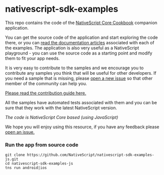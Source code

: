 # nativescript-sdk-examples

This repo contains the code of the [NativeScript Core Cookbook](http://docs.nativescript.org/cookbook/overview.html) companion application.

You can get the source code of the application and start exploring the code there, or you can [read the documentation  articles](http://docs.nativescript.org/cookbook/overview.html) associated with each of the examples. The application is also very useful as a NativeScript playground - you can use the source code as a starting point and modify them to fit your app needs.

It is very easy to contribute to the samples and we encourage you to contribute any samples you think that will be useful for other developers. If you need a sample that is missing, please [open a new issue](https://github.com/NativeScript/nativescript-sdk-examples-js/issues) so that other member of the community can help you.

[Please read the contribution guide here.](https://github.com/NativeScript/nativescript-sdk-examples-js/blob/master/CONTRIBUTE.md)

All the samples have automated tests associated with them and you can be sure that they work with the latest NativeScript version.

*The code is NativeScript Core based (using JavaScript)*

We hope you will enjoy using this resource, if you have any feedback please [open an issue.](https://github.com/NativeScript/nativescript-sdk-examples-js/issues)

### Run the app from source code
```
git clone https://github.com/NativeScript/nativescript-sdk-examples-js.git
cd nativescript-sdk-examples-js
tns run android|ios
```
